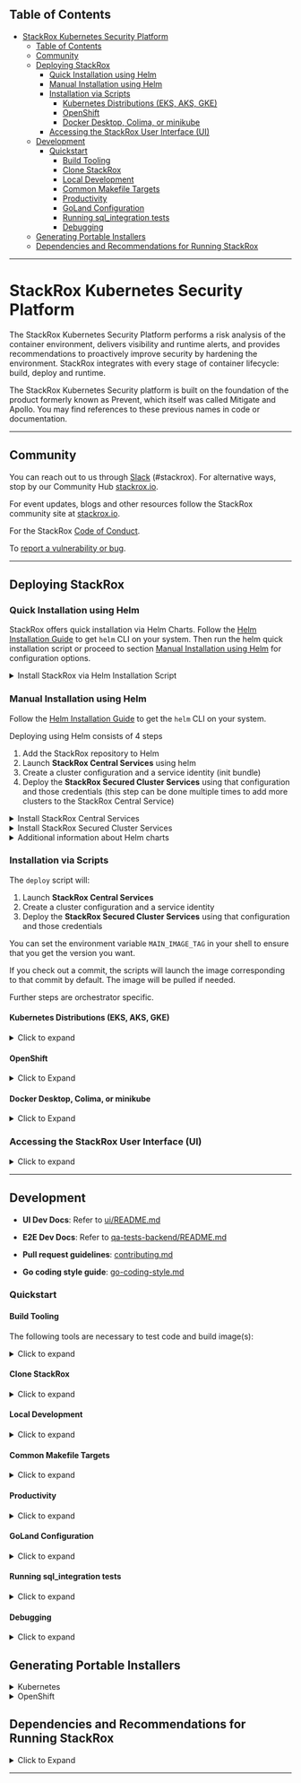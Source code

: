 ## Table of Contents

- [StackRox Kubernetes Security Platform](#stackrox-kubernetes-security-platform)
    - [Table of Contents](#table-of-contents)
    - [Community](#community)
    - [Deploying StackRox](#deploying-stackrox)
        - [Quick Installation using Helm](#quick-installation-using-helm)
        - [Manual Installation using Helm](#manual-installation-using-helm)
        - [Installation via Scripts](#installation-via-scripts)
            - [Kubernetes Distributions (EKS, AKS, GKE)](#kubernetes-distributions-eks-aks-gke)
            - [OpenShift](#openshift)
            - [Docker Desktop, Colima, or minikube](#docker-desktop-colima-or-minikube)
        - [Accessing the StackRox User Interface (UI)](#accessing-the-stackrox-user-interface-ui)
    - [Development](#development)
        - [Quickstart](#quickstart)
            - [Build Tooling](#build-tooling)
            - [Clone StackRox](#clone-stackrox)
            - [Local Development](#local-development)
            - [Common Makefile Targets](#common-makefile-targets)
            - [Productivity](#productivity)
            - [GoLand Configuration](#goland-configuration)
            - [Running sql_integration tests](#running-sql_integration-tests)
            - [Debugging](#debugging)
    - [Generating Portable Installers](#generating-portable-installers)
    - [Dependencies and Recommendations for Running StackRox](#dependencies-and-recommendations-for-running-stackrox)

---

# StackRox Kubernetes Security Platform

The StackRox Kubernetes Security Platform performs a risk analysis of the
container environment, delivers visibility and runtime alerts, and provides
recommendations to proactively improve security by hardening the environment.
StackRox integrates with every stage of container lifecycle: build, deploy and
runtime.


The StackRox Kubernetes Security platform is built on the foundation of
the product formerly known as Prevent, which itself was called Mitigate and
Apollo. You may find references to these previous names in code or
documentation.

---

## Community

You can reach out to us through [Slack](https://cloud-native.slack.com/archives/C01TDE3GK0E) (#stackrox).
For alternative ways, stop by our Community Hub [stackrox.io](https://www.stackrox.io/).

For event updates, blogs and other resources follow the StackRox community site at [stackrox.io](https://www.stackrox.io/).

For the StackRox [Code of Conduct](https://www.stackrox.io/code-conduct/).

To [report a vulnerability or bug](https://github.com/stackrox/stackrox/security/policy).

---

## Deploying StackRox

### Quick Installation using Helm

StackRox offers quick installation via Helm Charts. Follow the [Helm Installation Guide](https://helm.sh/docs/intro/install/) to get `helm` CLI on your system.
Then run the helm quick installation script or proceed to section [Manual Installation using Helm](#manual-installation-using-helm) for configuration options.

<details><summary>Install StackRox via Helm Installation Script</summary>

```sh
/bin/bash <(curl -fsSL https://raw.githubusercontent.com/stackrox/stackrox/master/scripts/quick-helm-install.sh)
```
A default deployment of StackRox has certain CPU and memory requests and may fail on small (e.g. development) clusters if sufficient resources are not available. You may use the `--small` command-line option in order to install StackRox on smaller clusters with limited resources. Using this option is not recommended for production deployments.
```sh
/bin/bash <(curl -fsSL https://raw.githubusercontent.com/stackrox/stackrox/master/scripts/quick-helm-install.sh) --small
```
The script adds the StackRox helm repository, generates an admin password, installs stackrox-central-services, creates an init bundle for provisioning stackrox-secured-cluster-services, and finally installs stackrox-secured-cluster-services on the same cluster.

Finally, the script will automatically open the browser and log you into StackRox. A certificate warning may be displayed since the certificate is self-signed. See the [Accessing the StackRox User Interface (UI)](#accessing-the-stackrox-user-interface-ui) section to read more about the warnings. After authenticating you can access the dashboard using <https://localhost:8000/main/dashboard>.

</details>

### Manual Installation using Helm

Follow the [Helm Installation Guide](https://helm.sh/docs/intro/install/) to get the `helm` CLI on your system.

Deploying using Helm consists of 4 steps

1. Add the StackRox repository to Helm
2. Launch **StackRox Central Services** using helm
3. Create a cluster configuration and a service identity (init bundle)
4. Deploy the **StackRox Secured Cluster Services** using that configuration and those credentials (this step can be done multiple times to add more clusters to the StackRox Central Service)

<details><summary>Install StackRox Central Services</summary>

First, the StackRox Central Services will be added to your Kubernetes cluster. This includes the UI and Scanner. To start, add the [stackrox/helm-charts/opensource](https://github.com/stackrox/helm-charts/tree/main/opensource) repository to Helm.

```sh
helm repo add stackrox https://raw.githubusercontent.com/stackrox/helm-charts/main/opensource/
```
To see all available Helm charts in the repo run (you may add the option `--devel` to show non-release builds as well)
```sh
helm search repo stackrox
```
To install stackrox-central-services, you will need a secure password. This password will be needed later for UI login and when creating an init bundle.
```sh
ROX_ADMIN_PASSWORD="$(openssl rand -base64 20 | tr -d '/=+')"
```
From here, you can install stackrox-central-services to get Central and Scanner components deployed on your cluster. Note that you need only one deployed instance of stackrox-central-services even if you plan to secure multiple clusters.

If you're installing on a reasonably sized cluster, use the default installation command:

```sh
helm upgrade --install -n stackrox --create-namespace stackrox-central-services \
  stackrox/stackrox-central-services \
  --set central.adminPassword.value="${ROX_ADMIN_PASSWORD}" \
  --set central.persistence.none="true"
```

If you're installing on a single node cluster, or the default installation results in pods stuck pending due to lack of resources, use the following command instead to reduce stackrox-central-services resource requirements. Keep in mind that these reduced resource settings are not suited for a production setup.

```sh
helm upgrade --install -n stackrox --create-namespace stackrox-central-services \
  stackrox/stackrox-central-services \
  --set central.adminPassword.value="${ROX_ADMIN_PASSWORD}" \
  --set central.persistence.none="true" \
  --set central.resources.requests.memory=1Gi \
  --set central.resources.requests.cpu=1 \
  --set central.resources.limits.memory=4Gi \
  --set central.resources.limits.cpu=1 \
  --set central.db.resources.requests.memory=1Gi \
  --set central.db.resources.requests.cpu=500m \
  --set central.db.resources.limits.memory=4Gi \
  --set central.db.resources.limits.cpu=1 \
  --set scanner.autoscaling.disable=true \
  --set scanner.replicas=1 \
  --set scanner.resources.requests.memory=500Mi \
  --set scanner.resources.requests.cpu=500m \
  --set scanner.resources.limits.memory=2500Mi \
  --set scanner.resources.limits.cpu=2000m
```

</details>

<details><summary>Install StackRox Secured Cluster Services</summary>

Next, the secured cluster component will need to be deployed to collect information on from the Kubernetes nodes.

Generate an init bundle containing initialization secrets. The init bundle will be saved in `stackrox-init-bundle.yaml`, and you will use it to provision secured clusters as shown below.
```sh
echo "$ROX_ADMIN_PASSWORD" | \
kubectl -n stackrox exec -i deploy/central -- bash -c 'ROX_ADMIN_PASSWORD=$(cat) roxctl --insecure-skip-tls-verify \
  central init-bundles generate stackrox-init-bundle --output -' > stackrox-init-bundle.yaml
```
Set a meaningful cluster name for your secured cluster in the `CLUSTER_NAME` shell variable. The cluster will be identified by this name in the clusters list of the StackRox UI.
```sh
CLUSTER_NAME="my-secured-cluster"
```

Set the endpoint of Central the Secured Cluster Services should communicate to. If you're deploying stackrox-secured-cluster-services on the same cluster as stackrox-central-services, leave it as shown, otherwise change the value to the endpoint through which Central is accessible.

```sh
CENTRAL_ENDPOINT="central.stackrox.svc:443"
```

Then install stackrox-secured-cluster-services (with the init bundle you generated earlier).

If you're installing on a reasonably sized cluster, use the default installation command:

```sh
helm upgrade --install -n stackrox --create-namespace stackrox-secured-cluster-services \
  stackrox/stackrox-secured-cluster-services \
  -f stackrox-init-bundle.yaml \
  --set clusterName="$CLUSTER_NAME" \
  --set centralEndpoint="$CENTRAL_ENDPOINT"
```

If you're installing on a single node cluster, or the default installation results in pods stuck pending due to lack of resources, use the following command instead to reduce stackrox-secured-cluster-services resource requirements. Keep in mind that these reduced resource settings are not suited for a production setup.

```sh
helm upgrade --install -n stackrox --create-namespace stackrox-secured-cluster-services \
  stackrox/stackrox-secured-cluster-services \
  -f stackrox-init-bundle.yaml \
  --set clusterName="$CLUSTER_NAME" \
  --set centralEndpoint="$CENTRAL_ENDPOINT" \
  --set sensor.resources.requests.memory=500Mi \
  --set sensor.resources.requests.cpu=500m \
  --set sensor.resources.limits.memory=500Mi \
  --set sensor.resources.limits.cpu=500m
```
</details>

<details>
<summary>Additional information about Helm charts</summary>

To further customize your Helm installation consult these documents:

* <https://docs.openshift.com/acs/installing/installing_other/install-central-other.html#install-using-helm-customizations-other>
* <https://docs.openshift.com/acs/installing/installing_other/install-secured-cluster-other.html#configure-secured-cluster-services-helm-chart-customizations-other>

</details>

### Installation via Scripts

The `deploy` script will:

1. Launch **StackRox Central Services**
2. Create a cluster configuration and a service identity
3. Deploy the **StackRox Secured Cluster Services** using that configuration and those credentials

You can set the environment variable `MAIN_IMAGE_TAG` in your shell to
ensure that you get the version you want.

If you check out a commit, the scripts will launch the image corresponding to that commit by default. The image will be pulled if needed.

Further steps are orchestrator specific.

#### Kubernetes Distributions (EKS, AKS, GKE)

<details><summary>Click to expand</summary>

Follow the guide below to quickly deploy a specific version of StackRox to your Kubernetes cluster in the `stackrox` namespace. If you want to install a specific version, make sure to define/set it in `MAIN_IMAGE_TAG`, otherwise it will install the latest nightly build.

Run the following in your working directory of choice:

```
git clone git@github.com:stackrox/stackrox.git
cd stackrox
MAIN_IMAGE_TAG=VERSION_TO_USE ./deploy/deploy.sh
```

After a few minutes, all resources should be deployed.

**Credentials for the 'admin' user can be found in the `./deploy/k8s/central-deploy/password` file.**

**Note:** While the password file is stored in plaintext on your local filesystem, the Kubernetes Secret StackRox uses is encrypted, and you will not be able to alter the secret at runtime. If you lose the password, you will have to redeploy central.

</details>

#### OpenShift

<details><summary>Click to Expand</summary>

Before deploying on OpenShift, ensure that you have the [oc - OpenShift Command Line](https://github.com/openshift/oc) installed.

Follow the guide below to quickly deploy a specific version of StackRox to your OpenShift cluster in the `stackrox` namespace. Make sure to add the most recent tag to the `MAIN_IMAGE_TAG` variable.

Run the following in your working directory of choice:

```
git clone git@github.com:stackrox/stackrox.git
cd stackrox
MAIN_IMAGE_TAG=VERSION_TO_USE ./deploy/deploy.sh
```

After a few minutes, all resources should be deployed. The process will complete with this message.

**Credentials for the 'admin' user can be found in the `./deploy/openshift/central-deploy/password` file.**

**Note:** While the password file is stored in plaintext on your local filesystem, the Kubernetes Secret StackRox uses is encrypted, and you will not be able to alter the secret at runtime. If you loose the password, you will have to redeploy central.

</details>

#### Docker Desktop, Colima, or minikube

<details><summary>Click to Expand</summary>

Run the following in your working directory of choice:

```
git clone git@github.com:stackrox/stackrox.git
cd stackrox
MAIN_IMAGE_TAG=latest ./deploy/deploy-local.sh
```

After a few minutes, all resources should be deployed.

**Credentials for the 'admin' user can be found in the `./deploy/k8s/deploy-local/password` file.**

</details>

### Accessing the StackRox User Interface (UI)

<details><summary>Click to expand</summary>

After the deployment has completed (Helm or script install) a port-forward should exist, so you can connect to https://localhost:8000/. Run the following

```sh
kubectl port-forward -n 'stackrox' svc/central "8000:443"
```

Then go to https://localhost:8000/ in your web browser.

**Username** = The default user is `admin`

**Password (Helm)**   = The password is in `$ROX_ADMIN_PASSWORD` after a manual installation, or printed at the end of the quick installation script.

**Password (Script)** = The password will be located in the `/deploy/<orchestrator>/central-deploy/password.txt` folder for the script install.

</details>

---
## Development

- **UI Dev Docs**: Refer to [ui/README.md](./ui/README.md)

- **E2E Dev Docs**: Refer to [qa-tests-backend/README.md](./qa-tests-backend/README.md)

- **Pull request guidelines**: [contributing.md](./.github/contributing.md)

- **Go coding style guide**: [go-coding-style.md](./.github/go-coding-style.md)

### Quickstart

#### Build Tooling

The following tools are necessary to test code and build image(s):

<details><summary>Click to expand</summary>

* [Make](https://www.gnu.org/software/make/)
* [Go](https://golang.org/dl/)
* Various Go linters that can be installed using `make reinstall-dev-tools`.
* UI build tooling as specified in [ui/README.md](ui/README.md#Build-Tooling).
* [Docker](https://docs.docker.com/get-docker/)
  * Note: Docker Desktop now requires a paid subscription for larger, enterprise companies.
  * Some StackRox devs recommend [Colima](https://github.com/abiosoft/colima)
* [Xcode](https://developer.apple.com/xcode/) command line tools (macOS only)
* [Bats](https://github.com/sstephenson/bats) is used to run certain shell tests.
  You can obtain it with `brew install bats` or `npm install -g bats`.
* [oc](https://mirror.openshift.com/pub/openshift-v4/x86_64/clients/ocp/stable/) OpenShift cli tool
* [shellcheck](https://github.com/koalaman/shellcheck#installing) for shell scripts linting.

**Xcode - macOS Only**

Usually you would have these already installed by brew.
However, if you get an error when building the golang x/tools,
try first making sure the EULA is agreed by:

1. starting Xcode
2. building a new blank app project
3. starting the blank project app in the emulator
4. close both the emulator and the Xcode, then
5. run the following commands:

 ```bash
 xcode-select --install
 sudo xcode-select --switch /Library/Developer/CommandLineTools # Enable command line tools
 sudo xcode-select -s /Applications/Xcode.app/Contents/Developer
 ```

For more info, see <https://github.com/nodejs/node-gyp/issues/569>

</details>

#### Clone StackRox
<details><summary>Click to expand</summary>

```bash
# Create a GOPATH: this is the location of your Go "workspace".
# (Note that it is not – and must not – be the same as the path Go is installed to.)
# The default is to have it in ~/go/, or ~/development, but anything you prefer goes.
# Whatever you decide, create the directory, set GOPATH, and update PATH:
export GOPATH=$HOME/go # Change this if you choose to use a different workspace.
export PATH=$PATH:$GOPATH/bin
# You probably want to permanently set these by adding the following commands to your shell
# configuration (e.g. ~/.bash_profile)

cd $GOPATH
mkdir -p bin pkg
mkdir -p src/github.com/stackrox
cd src/github.com/stackrox
git clone git@github.com:stackrox/stackrox.git
```
</details>

#### Local Development

<details><summary>Click to expand</summary>

To sweeten your experience, install [the workflow scripts](#productivity) beforehand.

```bash
$ cd $GOPATH/src/github.com/stackrox/stackrox
$ make install-dev-tools
$ make image
```

Now, you need to bring up a Kubernetes cluster *yourself* before proceeding.
Development can either happen in GCP or locally with
[Docker Desktop](https://docs.docker.com/desktop/kubernetes/), [Colima](https://github.com/abiosoft/colima#kubernetes), [minikube](https://minikube.sigs.k8s.io/docs/start/).
Note that Docker Desktop and Colima are more suited for macOS development, because the cluster will have access to images built with `make image` locally without additional configuration. Also, Collector has better support for these than minikube where drivers may not be available.

```bash
# To keep the StackRox Central's Postgres DB state between database upgrades and restarts, set:
$ export STORAGE=pvc

# To save time on rebuilds by skipping UI builds, set:
$ export SKIP_UI_BUILD=1

# To save time on rebuilds by skipping CLI builds, set:
$ export SKIP_CLI_BUILD=1

# When you deploy locally make sure your kube context points to the desired kubernetes cluster,
# for example Docker Desktop.
# To check the current context you can call a workflow script:
$ roxkubectx

# To deploy locally, call:
$ ./deploy/deploy-local.sh

# Now you can access StackRox dashboard at https://localhost:8000
# or simply call another workflow script:
$ logmein
```

See [Installation via Scripts](#installation-via-scripts) for further reading. To read more about the environment variables, consult
[deploy/README.md](https://github.com/stackrox/stackrox/blob/master/deploy/README.md#env-variables).

</details>

#### Common Makefile Targets

<details><summary>Click to expand</summary>

```bash
# Build image, this will create `stackrox/main` with a tag defined by `make tag`.
$ make image

# Compile all binaries
$ make main-build-dockerized

# Displays the docker image tag which would be generated
$ make tag

# Note: there are integration tests in some components, and we currently
# run those manually. They will be re-enabled at some point.
$ make test

# Apply and check style standards in Go and JavaScript
$ make style

# enable pre-commit hooks for style checks
$ make init-githooks

# Compile and restart only central
$ make fast-central

# Compile only sensor
$ make fast-sensor

# Only compile protobuf
$ make proto-generated-srcs
```
</details>

#### Productivity

<details><summary>Click to expand</summary>

The [workflow repository](https://github.com/stackrox/workflow) contains some helper scripts
which support our development workflow. Explore more commands with `roxhelp --list-all`.

```bash
# Change directory to rox root
$ cdrox

# Handy curl shortcut for your StackRox central instance
# Uses https://localhost:8000 by default or ROX_BASE_URL env variable
# Also uses the admin credentials from your last deployment via deploy.sh
$ roxcurl /v1/metadata

# Run quickstyle checks, faster than stackrox's "make style"
$ quickstyle

# The workflow repository includes some tools for supporting
# working with multiple inter-dependent branches.
# Examples:
$ smart-branch <branch-name>    # create new branch
    ... work on branch...
$ smart-rebase                  # rebase from parent branch
    ... continue working on branch...
$ smart-diff                    # check diff relative to parent branch
    ... git push, etc.
```

</details>

#### GoLand Configuration

<details><summary>Click to expand</summary>

If you're using GoLand for development, the following can help improve the experience.


Make sure the `Protocol Buffers` plugin is installed. The plugin comes installed by default in GoLand.
If it isn't, use `Help | Find Action...`, type `Plugins` and hit enter, then switch to `Marketplace`, type its name and install the plugin.

This plugin does not know where to look for `.proto` imports by default in GoLand therefore you need to explicitly
configure paths for this plugin. See <https://github.com/jvolkman/intellij-protobuf-editor#path-settings>.

* Go to `GoLand | Preferences | Languages & Frameworks | Protocol Buffers`.
* Uncheck `Configure automatically`.
* Click on `+` button, navigate and select `./proto` directory in the root of the repo.
* Optionally, also add `$HOME/go/pkg/mod/github.com/gogo/googleapis@1.1.0`
  and `$HOME/go/pkg/mod/github.com/gogo/protobuf@v1.3.1/`.
* To verify: use menu `Navigate | File...` type any `.proto` file name, e.g. `alert_service.proto`, and check that all
  import strings are shown green, not red.

</details>

#### Running sql_integration tests

<details><summary>Click to expand</summary>

Go tests annotated with `//go:build sql_integration` require a PostgreSQL server listening on port 5432.
Due to how authentication is set up in code, it is the easiest to start Postgres in a container like this:

```bash
$ docker run --rm --env POSTGRES_USER="$USER" --env POSTGRES_HOST_AUTH_METHOD=trust --publish 5432:5432 docker.io/library/postgres:13
```

With that running in the background, `sql_integration` tests can be triggered from IDE or command-line.

</details>

#### Debugging

<details><summary>Click to expand</summary>

**Kubernetes debugger setup**

With GoLand, you can naturally use breakpoints and the debugger when running unit tests in IDE.

If you would like to debug local or even remote deployment, follow the procedure below.

1. Create debug build locally by exporting `DEBUG_BUILD=yes`:
   ```bash
   $ DEBUG_BUILD=yes make image
   ```
   Alternatively, debug build will also be created when the branch name contains `-debug` substring. This works locally with `make image` and in CI.
2. Deploy the image using instructions from this README file. Works both with `deploy-local.sh` and `deploy.sh`.
3. Start the debugger (and port forwarding) in the target pod using `roxdebug` command from `workflow` repo.
   ```bash
   # For Central
   $ roxdebug
   # For Sensor
   $ roxdebug deploy/sensor
   # See usage help
   $ roxdebug --help
   ```
4. Configure GoLand for remote debugging (should be done only once):
    1. Open `Run | Edit Configurations …`, click on the `+` icon to add new configuration, choose `Go Remote` template.
    2. Choose `Host:` `localhost` and `Port:` `40000`. Give this configuration some name.
    3. Select `On disconnect:` `Leave it running` (this prevents GoLand forgetting breakpoints on reconnect).
5. Attach GoLand to debugging port: select `Run | Debug…` and choose configuration you've created.
   If all done right, you should see `Connected` message in the `Debug | Debugger | Variables` window at the lower part
   of the screen.
6. Set some code breakpoints, trigger corresponding actions and happy debugging!

See [Debugging go code running in Kubernetes](https://github.com/stackrox/dev-docs/blob/main/docs/knowledge-base/%5BBE%5D%20Debugging-go-code-running-in-Kubernetes.md) for
more info.
</details>

## Generating Portable Installers

<details><summary>Kubernetes</summary>

```bash
docker run -i --rm quay.io/stackrox-io/main:<tag> central generate interactive > k8s.zip
```

This will run you through an installer and generate a `k8s.zip` file.

```bash
unzip k8s.zip -d k8s
```

```bash
bash k8s/central.sh
```

Now Central has been deployed. Use the UI to deploy Sensor.

</details>

<details><summary>OpenShift</summary>

Note: If using a host mount, you need to allow the container to access it by using
`sudo chcon -Rt svirt_sandbox_file_t <full volume path>`

Take the image-setup.sh script from this repo and run it to do the pull/push to
local OpenShift registry. This is a prerequisite for every new cluster.

```bash
bash image-setup.sh
```

```bash
docker run -i --rm quay.io/stackrox-io/main:<tag> central generate interactive > openshift.zip
```

This will run you through an installer and generate a `openshift.zip` file.

```bash
unzip openshift.zip -d openshift
```

```bash
bash openshift/central.sh
```
</details>


## Dependencies and Recommendations for Running StackRox

<details><summary>Click to Expand</summary>

The following information has been gathered to help with the installation and operation of the open source StackRox project. These recommendations were developed for the [Red Hat Advanced Cluster Security for Kubernetes](https://www.redhat.com/en/resources/advanced-cluster-security-for-kubernetes-datasheet) product and have not been tested with the upstream StackRox project.

**Recommended Kubernetes Distributions**

The Kubernetes Platforms that StackRox has been deployed onto with minimal issues are listed below.

- Red Hat OpenShift Dedicated (OSD)
- Azure Red Hat OpenShift (ARO)
- Red Hat OpenShift Service on AWS (ROSA)
- Amazon Elastic Kubernetes Service (EKS)
- Google Kubernetes Engine (GKE)
- Microsoft Azure Kubernetes Service (AKS)

If you deploy into a Kubernetes distribution other than the ones listed above you may encounter issues.

**Recommended Operating Systems**

StackRox is known to work on the recent versions of the following operating systems.

- Ubuntu
- Debian
- Red Hat Enterprise Linux (RHEL)
- CentOS
- Fedora CoreOS
- Flatcar Container Linux
- Google COS
- Amazon Linux
- Garden Linux

**Recommended Web Browsers**

The following table lists the browsers that can view the StackRox web user interface.

- Google Chrome 88.0 (64-bit)
- Microsoft Internet Explorer Edge
    - Version 44 and later (Windows)
    - Version 81 (Official build) (64-bit)
- Safari on MacOS (Mojave) - Version 14.0
- Mozilla Firefox Version 82.0.2 (64-bit)

</details>

---
